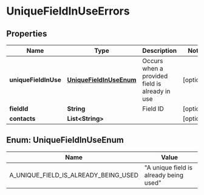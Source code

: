

# UniqueFieldInUseErrors


## Properties

| Name | Type | Description | Notes |
|------------ | ------------- | ------------- | -------------|
|**uniqueFieldInUse** | [**UniqueFieldInUseEnum**](#UniqueFieldInUseEnum) | Occurs when a provided field is already in use |  [optional] |
|**fieldId** | **String** | Field ID |  [optional] |
|**contacts** | **List&lt;String&gt;** |  |  [optional] |



## Enum: UniqueFieldInUseEnum

| Name | Value |
|---- | -----|
| A_UNIQUE_FIELD_IS_ALREADY_BEING_USED | &quot;A unique field is already being used&quot; |



